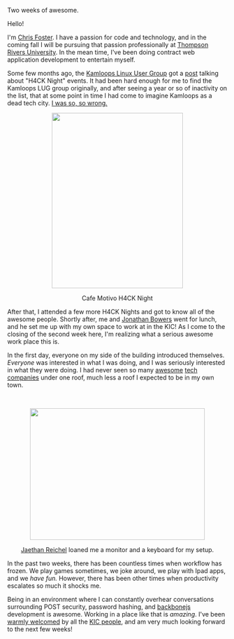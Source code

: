 Two weeks of awesome.

<p>Hello!</p>
<p>I'm <a href="https://twitter.com/chrisfosterelli" target="_blank">Chris Foster</a>. I have a passion for code and technology, and in the coming fall I will be&nbsp;pursuing&nbsp;that passion professionally at <a href="http://www.tru.ca/" target="_blank">Thompson Rivers University</a>. In the mean time, I've been doing contract web application development to entertain myself.</p>
<!-- Content Breaker -->
<p>Some few months ago, the <a href="http://lug.kamloops.net/" target="_blank">Kamloops Linux User Group</a>&nbsp;got a <a href="http://lug.kamloops.net/pipermail/lug_lug.kamloops.net/2012-March/007266.html" target="_blank">post</a>&nbsp;talking about "H4CK Night" events. It had been hard enough for me to find the Kamloops LUG group originally, and after seeing a year or so of&nbsp;inactivity&nbsp;on the list, that at some point in time I had come to imagine Kamloops as a dead tech city. <a href="http://youtu.be/MwvyhxWZzc4" target="_blank">I was so, so wrong.</a></p>
<p><img src="https://p.twimg.com/AoEmCNYCQAEb9aH.jpg:large" height="400" alt="" style="display: block; margin-left: auto; margin-right: auto;" width="300" /></p>
<p style="text-align: center;">Cafe Motivo H4CK Night</p>
<p>After that, I attended a few more H4CK Nights and got to know all of the awesome people. Shortly after, me and <a href="https://twitter.com/thejonotron" target="_blank">Jonathan Bowers</a> went for lunch, and he set me up with my own space to work at in the KIC! As I come to the closing of the second week here, I'm realizing what a serious awesome work place this is.</p>
<p>In the first day, everyone on my side of the building introduced themselves. <em>Everyone </em>was interested in what I was doing, and I was seriously interested in what they were doing. I had never seen so many <a href="http://www.vocaba.com/" target="_blank">awesome</a> <a href="http://maps.nsifs.bc.ca/#cascades_district_overview" target="_blank">tech</a> <a href="http://www.itel.com/" target="_blank">companies</a> under one roof, much less a roof I expected to be in my own town.</p>
<p>&nbsp;</p>
<p><img src="http://i.imgur.com/74O9w.jpg" height="300" alt="" style="display: block; margin-left: auto; margin-right: auto;" width="400" /></p>
<p style="text-align: center;"><a href="https://twitter.com/jaethan" target="_blank">Jaethan Reichel</a> loaned me a monitor and a&nbsp;keyboard&nbsp;for my setup.</p>
<p style="text-align: left;">In the past two weeks, there has been countless times when workflow has frozen. We play games sometimes, we joke around, we play with Ipad apps, and we&nbsp;<em>have fun. </em>However, there has been other times when productivity escalates so much it shocks me.</p>
<p style="text-align: left;">Being in an environment where I can constantly overhear conversations surrounding POST security, password hashing, and <a href="http://backbonejs.org/" target="_blank">backbonejs</a> development is awesome. Working in a place like that is <em>amazing</em>. I've been <a href="https://twitter.com/thejonotron/status/226418210998722560/photo/1" target="_blank">warmly welcomed</a> by all the <a href="https://twitter.com/kicpeople" target="_blank">KIC people</a>, and am very much looking forward to the next few weeks!</p>
